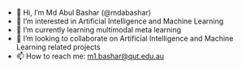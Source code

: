 - 👋 Hi, I’m Md Abul Bashar (@mdabashar)
- 👀 I’m interested in Artificial Intelligence and Machine Learning
- 🌱 I’m currently learning multimodal meta learning
- 💞️ I’m looking to collaborate on Artificial Intelligence and Machine Learning related projects
- 📫 How to reach me: m1.bashar@qut.edu.au

<!---
mdabashar/mdabashar is a ✨ special ✨ repository because its `README.md` (this file) appears on your GitHub profile.
You can click the Preview link to take a look at your changes.
--->
